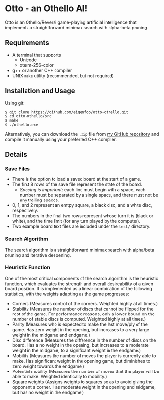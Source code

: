 # Otto - an Othello AI!

Otto is an Othello/Reversi game-playing artificial intelligence that implements
a straightforward minimax search with alpha-beta pruning.

## Requirements
* A terminal that supports
  - Unicode
  - xterm-256-color
* g++ or another C++ compiler
* UNIX `make` utility (recommended, but not required)

## Installation and Usage
Using git:

```
$ git clone https://github.com/eigenfoo/otto-othello.git
$ cd otto-othello/src
$ make
$ ./othello.exe
```

Alternatively, you can download the `.zip` file from
[my GitHub repository](https://github.com/eigenfoo/othello) and compile it
manually using your preferred C++ compiler.

## Details

### Save Files
  - There is the option to load a saved board at the start of a game.
  - The first 8 rows of the save file represent the state of the board.
    - _Spacing is important_: each line must begin with a space, each
    number must be separated by a single space, and there must not be any
    trailing spaces.
  - 0, 1, and 2 represent an emtpy square, a black disc, and a white disc,
  respectively.
  - The numbers in the final two rows represent whose turn it is (black or white),
  and the time limit (for any turn played by the computer).
  - Two example board text files are included under the `test/` directory.

### Search Algorithm
The search algorithm is a straightforward minimax search with alpha/beta
pruning and iterative deepening.

### Heuristic Function
One of the most critical components of the search algorithm is the heuristic
function, which evaluates the strength and overall desireability of a given
board position. It is implemented as a linear combination of the following
statistics, with the weights adapting as the game progresses:

  - Corners (Measures control of the corners. Weighted highly at all times.)
  - Stability (Measures the number of discs that cannot be flipped for the rest
    of the game. For performance reasons, only a lower bound on the number of
    stable discs is computed. Weighted highly at all times.)
  - Parity (Measures who is expected to make the last move/ply of the game.
    Has zero weight in the opening, but increases to a very large weight in
    the midgame and endgame.)
  - Disc difference (Measures the difference in the number of discs on the
    board. Has a no weight in the opening, but increases to a moderate weight
    in the midgame, to a significant weight in the endgame.)
  - Mobility (Measures the number of moves the player is currently able to
    make. Has significant weight in the opening game, but diminishes to zero
    weight towards the endgame.)
  - Potential mobility (Measures the number of moves that the player will be
    able to make. Weighted identically to mobility.)
  - Square weights (Assigns weights to squares so as to avoid giving the
    opponent a corner. Has moderate weight in the opening and midgame, but has
    no weight in the endgame.)
